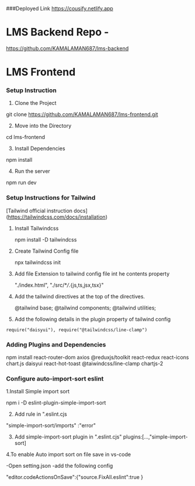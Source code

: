 ###Deployed Link
https://cousify.netlify.app
# LMS Backend Repo -
https://github.com/KAMALAMAN687/lms-backend

# LMS Frontend

### Setup Instruction

1. Clone the Project

git clone https://github.com/KAMALAMAN687/lms-frontend.git

2. Move into the Directory

cd lms-frontend

3. Install Dependencies

npm install

4. Run the server

npm run dev

### Setup Instructions for Tailwind

[Tailwind official instruction docs] (https://tailwindcss.com/docs/installation)

1.  Install Tailwindcss

    npm install -D tailwindcss

2.  Create Tailwind Config file

    npx tailwindcss init

3.  Add file Extension to tailwind config file int he contents property

    "./index.html",
    "./src/\*_/_.{js,ts,jsx,tsx}"

4.  Add the tailwind directives at the top of the directives.

    @tailwind base;
    @tailwind components;
    @tailwind utilities;

5.  Add the following details in the plugin property of tailwind config

```
require("daisyui"), require("@tailwindcss/line-clamp")

```

### Adding Plugins and Dependencies

npm install react-router-dom axios @reduxjs/toolkit react-redux react-icons chart.js daisyui react-hot-toast @taiwindcss/line-clamp chartjs-2

### Configure auto-import-sort eslint

1.Install Simple import sort

npm i -D eslint-plugin-simple-import-sort

2.  Add rule in ".eslint.cjs

"simple-import-sort/imports" :"error"

3.  Add simple-import-sort plugin in ".eslint.cjs"
    plugins:[...,"simple-import-sort]

4.To enable Auto import sort on file save in vs-code

-Open setting.json
-add the following config

"editor.codeActionsOnSave":{"source.FixAll.eslint":true
}
